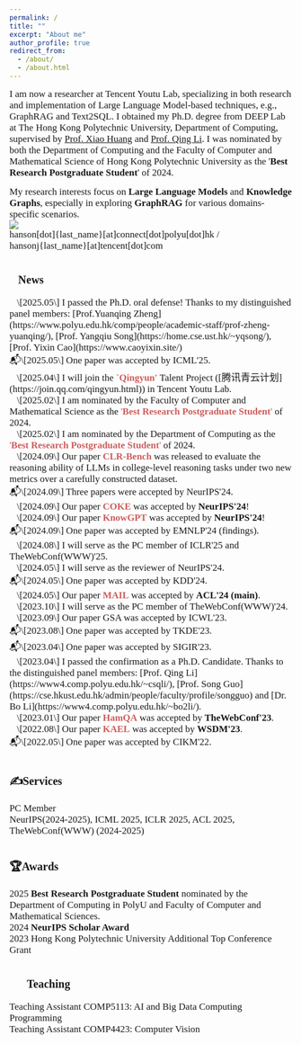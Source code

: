 ```yaml
---
permalink: /
title: ""
excerpt: "About me"
author_profile: true
redirect_from: 
  - /about/
  - /about.html
---
```


<span style="font-family: Times New Roman; font-size: 17px">I am now a researcher at Tencent Youtu Lab, specializing in both research and implementation of Large Language Model-based techniques, e.g., GraphRAG and Text2SQL. I obtained my Ph.D. degree from DEEP Lab at The Hong Kong Polytechnic University, Department of Computing, supervised by [Prof. Xiao Huang](https://www4.comp.polyu.edu.hk/~xiaohuang/index.html) and [Prof. Qing Li](https://www4.comp.polyu.edu.hk/~csqli/). I was nominated by both the Department of Computing and the Faculty of Computer and Mathematical Science of Hong Kong Polytechnic University as the '**Best Research Postgraduate Student**' of 2024.</span>

<span style="font-family: Times New Roman; font-size: 17px">My research interests focus on <b>Large Language Models </b> and <b>Knowledge Graphs</b>, especially in exploring <b>GraphRAG</b> for various domains-specific scenarios.</span><br>
![](https://img.shields.io/badge/Contact-Welcome-blue)<br>
<span style="font-family: Times New Roman; font-size: 17px; font:bold">hanson[dot]{last_name}[at]connect[dot]polyu[dot]hk / hansonj{last_name}[at]tencent[dot]com</span>
<h1><span style="font-size: 20px; font-family: Times New Roman; font: bold">📰News</span></h1>
<span style="font-family: Times New Roman; font-size: 17px; font: bold">🚩\[2025.05\] I passed the Ph.D. oral defense! Thanks to my distinguished panel members: [Prof.Yuanqing Zheng](https://www.polyu.edu.hk/comp/people/academic-staff/prof-zheng-yuanqing/), [Prof. Yangqiu Song](https://home.cse.ust.hk/~yqsong/), [Prof. Yixin Cao](https://www.caoyixin.site/)</span><br>
<span style="font-family: Times New Roman; font-size: 17px; font: bold">📬\[2025.05\] One paper was accepted by ICML'25.</span><br>
<span style="font-family: Times New Roman; font-size: 17px; font: bold">🚩\[2025.04\] I will join the <b><span style="color: #CD5C5C">`Qingyun'</span></b> Talent Project ([腾讯青云计划](https://join.qq.com/qingyun.html)) in Tencent Youtu Lab.</span><br>
<span style="font-family: Times New Roman; font-size: 17px; font: bold">🚩\[2025.02\] I am nominated by the Faculty of Computer and Mathematical Science as the <span style="color: #CD5C5C">'<b>Best Research Postgraduate Student</b>'</span> of 2024.</span><br>
<span style="font-family: Times New Roman; font-size: 17px; font: bold">🚩\[2025.02\] I am nominated by the Department of Computing as the <span style="color: #CD5C5C">'<b>Best Research Postgraduate Student</b>'</span> of 2024.</span><br>
<span style="font-family: Times New Roman; font-size: 17px; font: bold">📜\[2024.09\] Our paper <b><span style="color: #CD5C5C">CLR-Bench</span></b> was released to evaluate the reasoning ability of LLMs in college-level reasoning tasks under two new metrics over a carefully constructed dataset.</span><br>
<span style="font-family: Times New Roman; font-size: 17px; font: bold">📬\[2024.09\] Three papers were accepted by NeurIPS'24.</span><br>
<span style="font-family: Times New Roman; font-size: 17px; font: bold">📜\[2024.09\] Our paper <b><span style="color: #CD5C5C">COKE</span></b> was accepted by <b>NeurIPS'24</b>! </span><br>
<span style="font-family: Times New Roman; font-size: 17px; font: bold">📜\[2024.09\] Our paper <b><span style="color: #CD5C5C">KnowGPT</span></b> was accepted by <b>NeurIPS'24</b>!</span><br>
<span style="font-family: Times New Roman; font-size: 17px; font: bold">📬\[2024.09\] One paper was accepted by EMNLP'24 (findings). </span><br>
<span style="font-family: Times New Roman; font-size: 17px; font: bold">🔎\[2024.08\] I will serve as the PC member of ICLR'25 and TheWebConf(WWW)'25.</span><br>
<span style="font-family: Times New Roman; font-size: 17px; font: bold">🔎\[2024.05\] I will serve as the reviewer of NeurIPS'24.</span><br>
<span style="font-family: Times New Roman; font-size: 17px; font: bold">📬\[2024.05\] One paper was accepted by KDD'24. </span><br>
<span style="font-family: Times New Roman; font-size: 17px; font: bold">📜\[2024.05\] Our paper <b><span style="color: #CD5C5C">MAIL</span></b> was accepted by <b>ACL'24 (main)</b>.</span><br>
<span style="font-family: Times New Roman; font-size: 17px; font: bold">🔎\[2023.10\] I will serve as the PC member of TheWebConf(WWW)'24.</span><br>
<span style="font-family: Times New Roman; font-size: 17px; font: bold">📜\[2023.09\] Our paper GSA was accepted by ICWL'23.</span><br>
<span style="font-family: Times New Roman; font-size: 17px; font: bold">📬\[2023.08\] One paper was accepted by TKDE'23. </span><br>
<span style="font-family: Times New Roman; font-size: 17px; font: bold">📬\[2023.04\] One paper was accepted by SIGIR'23.</span><br>
<span style="font-family: Times New Roman; font-size: 17px; font: bold">🚩\[2023.04\] I passed the confirmation as a Ph.D. Candidate. Thanks to the distinguished panel members: [Prof. Qing Li](https://www4.comp.polyu.edu.hk/~csqli/), [Prof. Song Guo](https://cse.hkust.edu.hk/admin/people/faculty/profile/songguo) and [Dr. Bo Li](https://www4.comp.polyu.edu.hk/~bo2li/). </span><br>
<span style="font-family: Times New Roman; font-size: 17px; font: bold">📜\[2023.01\] Our paper <b><span style="color: #CD5C5C">HamQA</span></b> was accepted by <b>TheWebConf'23</b>.</span><br>
<span style="font-family: Times New Roman; font-size: 17px; font: bold">📜\[2022.08\] Our paper <b><span style="color: #CD5C5C">KAEL</span></b> was accepted by <b>WSDM'23</b>.</span><br>
<span style="font-family: Times New Roman; font-size: 17px; font: bold">📬\[2022.05\] One paper was accepted by CIKM'22.</span><br>
<h1><span style="font-size: 20px; font-family: Times New Roman; font: bold">✍Services</span></h1>
<span style="font-family: Times New Roman; font-size: 17px; font:bold">PC Member</span><br>
<span style="font-family: Times New Roman; font-size: 17px">NeurIPS(2024-2025), ICML 2025, ICLR 2025, ACL 2025, TheWebConf(WWW) (2024-2025)</span><br>
<h1><span style="font-size: 20px; font-family: Times New Roman; font: bold">🏆Awards</span></h1>
<span style="font-family: Times New Roman; font-size: 17px">2025 <b>Best Research Postgraduate Student</b> nominated by the Department of Computing in PolyU and Faculty of Computer and Mathematical Sciences.</span><br>
<span style="font-family: Times New Roman; font-size: 17px">2024 <b>NeurIPS Scholar Award</b></span><br>
<span style="font-family: Times New Roman; font-size: 17px">2023 Hong Kong Polytechnic University Additional Top Conference Grant</span><br>
<h1><span style="font-size: 20px; font-family: Times New Roman; font: bold">🧑‍🏫Teaching</span></h1>
<span style="font-family: Times New Roman; font-size: 17px">Teaching Assistant COMP5113: AI and Big Data Computing Programming</span><br>
<span style="font-family: Times New Roman; font-size: 17px">Teaching Assistant COMP4423: Computer Vision</span><br>




